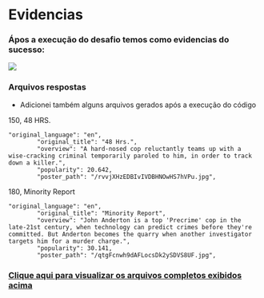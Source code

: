 # **Evidencias**

### Ápos a execução do desafio temos como evidencias do sucesso: 

<img src="../evidencias/img/SucessoExecucaoDesafio.png">

### Arquivos respostas
- Adicionei também alguns arquivos gerados após a execução do código

150, 48 HRS.
```
"original_language": "en",
        "original_title": "48 Hrs.",
        "overview": "A hard-nosed cop reluctantly teams up with a wise-cracking criminal temporarily paroled to him, in order to track down a killer.",
        "popularity": 20.642,
        "poster_path": "/rvvjXHzEDBIvIVDBHNOwHS7hVPu.jpg",
```
180, Minority Report
```
"original_language": "en",
        "original_title": "Minority Report",
        "overview": "John Anderton is a top 'Precrime' cop in the late-21st century, when technology can predict crimes before they're committed. But Anderton becomes the quarry when another investigator targets him for a murder charge.",
        "popularity": 30.141,
        "poster_path": "/qtgFcnwh9dAFLocsDk2ySDVS8UF.jpg",
```

### [Clique aqui para visualizar os arquivos completos exibidos acima](./ArquivosResposta/)